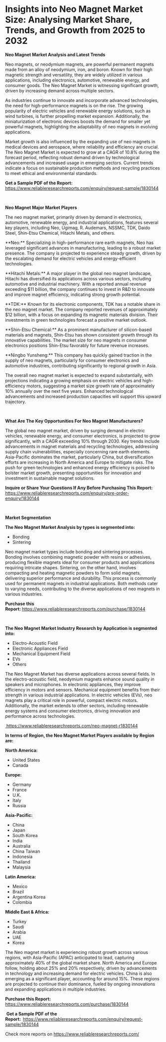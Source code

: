 <p><h1>Insights into Neo Magnet Market Size: Analysing Market Share, Trends, and Growth from 2025 to 2032</h1></p><p><strong>Neo Magnet Market Analysis and Latest Trends</strong></p>
<p><p>Neo magnets, or neodymium magnets, are powerful permanent magnets made from an alloy of neodymium, iron, and boron. Known for their high magnetic strength and versatility, they are widely utilized in various applications, including electronics, automotive, renewable energy, and consumer goods. The Neo Magnet Market is witnessing significant growth, driven by increasing demand across multiple sectors.</p><p>As industries continue to innovate and incorporate advanced technologies, the need for high-performance magnets is on the rise. The growing popularity of electric vehicles and renewable energy solutions, such as wind turbines, is further propelling market expansion. Additionally, the miniaturization of electronic devices boosts the demand for smaller yet powerful magnets, highlighting the adaptability of neo magnets in evolving applications.</p><p>Market growth is also influenced by the expanding use of neo magnets in medical devices and aerospace, where reliability and efficiency are crucial. The Neo Magnet Market is expected to grow at a CAGR of 10.8% during the forecast period, reflecting robust demand driven by technological advancements and increased usage in emerging sectors. Current trends indicate a focus on sustainable production methods and recycling practices to meet ethical and environmental standards.</p></p>
<p><strong>Get a Sample PDF of the Report:&nbsp;</strong> <a href="https://www.reliableresearchreports.com/enquiry/request-sample/1830144?utm_campaign=2665&utm_medium=2&utm_source=Github&utm_content=ia&utm_term=02042025&utm_id=neo-magnet">https://www.reliableresearchreports.com/enquiry/request-sample/1830144</a></p>
<p>&nbsp;</p>
<p><strong>Neo Magnet Major Market Players</strong></p>
<p><p>The neo magnet market, primarily driven by demand in electronics, automotive, renewable energy, and industrial applications, features several key players, including Neo, Ugimag, R. Audemars, NSSMC, TDK, Daido Steel, Shin-Etsu Chemical, Hitachi Metals, and others. </p><p>**Neo:** Specializing in high-performance rare earth magnets, Neo has leveraged significant advances in manufacturing, leading to a robust market presence. The company is projected to experience steady growth, driven by the escalating demand for electric vehicles and energy-efficient technologies.</p><p>**Hitachi Metals:** A major player in the global neo magnet landscape, Hitachi has diversified its applications across various sectors, including automotive and industrial machinery. With a reported annual revenue exceeding $11 billion, the company continues to invest in R&D to innovate and improve magnet efficiency, indicating strong growth potential.</p><p>**TDK:** Known for its electronic components, TDK has a notable share in the neo magnet market. The company reported revenues of approximately $12 billion, with a focus on expanding its magnetic materials division. Their investments in green technologies forecast a positive market outlook.</p><p>**Shin-Etsu Chemical:** As a prominent manufacturer of silicon-based materials and magnets, Shin-Etsu has shown consistent growth through its innovative capabilities. The market size for neo magnets in consumer electronics positions Shin-Etsu favorably for future revenue increases.</p><p>**Ningbo Yunsheng:** This company has quickly gained traction in the supply of neo magnets, particularly for consumer electronics and automotive industries, contributing significantly to regional growth in Asia.</p><p>The overall neo magnet market is expected to expand substantially, with projections indicating a growing emphasis on electric vehicles and high-efficiency motors, suggesting a market size growth rate of approximately 10% annually over the next five years. Enhanced technological advancements and increased production capacities will support this upward trajectory.</p></p>
<p>&nbsp;</p>
<p><strong>What Are The Key Opportunities For Neo Magnet Manufacturers?</strong></p>
<p><p>The global neo magnet market, driven by surging demand in electric vehicles, renewable energy, and consumer electronics, is projected to grow significantly, with a CAGR exceeding 10% through 2030. Key trends include advancements in magnet materials and recycling technologies, addressing supply chain vulnerabilities, especially concerning rare earth elements. Asia-Pacific dominates the market, particularly China, but diversification efforts are increasing in North America and Europe to mitigate risks. The push for green technologies and enhanced energy efficiency is poised to bolster market growth, presenting opportunities for innovation and investment in sustainable magnet solutions.</p></p>
<p><strong>Inquire or Share Your Questions If Any Before Purchasing This Report:</strong> <a href="https://www.reliableresearchreports.com/enquiry/pre-order-enquiry/1830144?utm_campaign=2665&utm_medium=2&utm_source=Github&utm_content=ia&utm_term=02042025&utm_id=neo-magnet">https://www.reliableresearchreports.com/enquiry/pre-order-enquiry/1830144</a></p>
<p>&nbsp;</p>
<p><strong>Market Segmentation</strong></p>
<p><strong>The Neo Magnet Market Analysis by types is segmented into:</strong></p>
<p><ul><li>Bonding</li><li>Sintering</li></ul></p>
<p><p>Neo magnet market types include bonding and sintering processes. Bonding involves combining magnetic powder with resins or adhesives, producing flexible magnets ideal for consumer products and applications requiring intricate shapes. Sintering, on the other hand, involves compacting and heating magnetic powders to form solid magnets, delivering superior performance and durability. This process is commonly used for permanent magnets in industrial applications. Both methods cater to varying needs, contributing to the diverse applications of neo magnets in various industries.</p></p>
<p><strong>Purchase this Report:&nbsp;</strong><a href="https://www.reliableresearchreports.com/purchase/1830144?utm_campaign=2665&utm_medium=2&utm_source=Github&utm_content=ia&utm_term=02042025&utm_id=neo-magnet">https://www.reliableresearchreports.com/purchase/1830144</a></p>
<p>&nbsp;</p>
<p><strong>The Neo Magnet Market Industry Research by Application is segmented into:</strong></p>
<p><ul><li>Electro-Acoustic Field</li><li>Electronic Appliances Field</li><li>Mechanical Equipment Field</li><li>EVs</li><li>Others</li></ul></p>
<p><p>The Neo Magnet Market has diverse applications across several fields. In the electro-acoustic field, neodymium magnets enhance sound quality in speakers and microphones. In electronic appliances, they improve efficiency in motors and sensors. Mechanical equipment benefits from their strength in various industrial applications. In electric vehicles (EVs), neo magnets play a critical role in powerful, compact electric motors. Additionally, the market extends to other sectors, including renewable energy systems and consumer electronics, driving innovation and performance across technologies.</p></p>
<p><a href="https://www.reliableresearchreports.com/neo-magnet-r1830144?utm_campaign=2665&utm_medium=2&utm_source=Github&utm_content=ia&utm_term=02042025&utm_id=neo-magnet">&nbsp;https://www.reliableresearchreports.com/neo-magnet-r1830144</a></p>
<p><strong>In terms of Region, the Neo Magnet Market Players available by Region are:</strong></p>
<p>
    <p> <strong> North America: </strong>
        <ul>
            <li>United States</li>
            <li>Canada</li>
        </ul>
        </p> 
    <p> <strong> Europe: </strong>
        <ul>
            <li>Germany</li>
            <li>France</li>
            <li>U.K.</li>
            <li>Italy</li>
            <li>Russia</li>
        </ul>
        </p> 
    <p> <strong> Asia-Pacific: </strong>
        <ul>
            <li>China</li>
            <li>Japan</li>
            <li>South Korea</li>
            <li>India</li>
            <li>Australia</li>
            <li>China Taiwan</li>
            <li>Indonesia</li>
            <li>Thailand</li>
            <li>Malaysia</li>
        </ul>
        </p> 
    <p> <strong> Latin America: </strong>
        <ul>
            <li>Mexico</li>
            <li>Brazil</li>
            <li>Argentina Korea</li>
            <li>Colombia</li>
        </ul>
        </p> 
    <p> <strong> Middle East & Africa: </strong>
        <ul>
            <li>Turkey</li>
            <li>Saudi</li>
            <li>Arabia</li>
            <li>UAE</li>
            <li>Korea</li>
        </ul>
    </p>
    </p>
<p><p>The Neo magnet market is experiencing robust growth across various regions, with Asia-Pacific (APAC) anticipated to lead, capturing approximately 40% of the global market share. North America and Europe follow, holding about 25% and 20% respectively, driven by advancements in technology and increasing demand for electric vehicles. China is also emerging as a significant player, accounting for around 15%. These regions are projected to continue their dominance, fueled by ongoing innovations and expanding applications in multiple industries.</p></p>
<p><strong>Purchase this Report: </strong><a href="https://www.reliableresearchreports.com/purchase/1830144?utm_campaign=2665&utm_medium=2&utm_source=Github&utm_content=ia&utm_term=02042025&utm_id=neo-magnet">https://www.reliableresearchreports.com/purchase/1830144</a></p>
<p>&nbsp;<strong>Get a Sample PDF of the Report:&nbsp;&nbsp;</strong><a href="https://www.reliableresearchreports.com/enquiry/request-sample/1830144?utm_campaign=2665&utm_medium=2&utm_source=Github&utm_content=ia&utm_term=02042025&utm_id=neo-magnet">https://www.reliableresearchreports.com/enquiry/request-sample/1830144</a></p>
<p><strong></strong></p>
<p>Check more reports on <a href="https://www.reliableresearchreports.com/?utm_campaign=2665&utm_medium=2&utm_source=Github&utm_content=ia&utm_term=02042025&utm_id=neo-magnet">https://www.reliableresearchreports.com/</a></p>